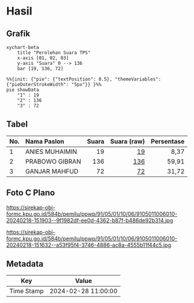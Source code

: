 # Hasil

## Grafik

```mermaid
xychart-beta
    title "Perolehan Suara TPS"
    x-axis [01, 02, 03]
    y-axis "Suara" 0 --> 136
    bar [19, 136, 72]
```

```mermaid
%%{init: {"pie": {"textPosition": 0.5}, "themeVariables": {"pieOuterStrokeWidth": "5px"}} }%%
pie showData
    "1" : 19
    "2" : 136
    "3" : 72
```

## Tabel

| No. | Nama Paslon    | Suara | Suara (raw) | Persentase |
|:--- |:-------------- | -----:| -----------:| ----------:|
| 1   | ANIES MUHAIMIN | 19    | [19][p-1]   | 8,37       |
| 2   | PRABOWO GIBRAN | 136   | [136][p-2]  | 59,91      |
| 3   | GANJAR MAHFUD  | 72    | [72][p-3]   | 31,72      |


[p-1]: https://github.com/gigit-pemilu/pemilu-2024-91-papua/blob/main/pilpres/hitung-suara/sub/91-papua/sub/05-kepulauan-yapen/sub/01-yapen-selatan/sub/1006-serui-jaya/sub/010-tps/sub/paslon-1.txt
[p-2]: https://github.com/gigit-pemilu/pemilu-2024-91-papua/blob/main/pilpres/hitung-suara/sub/91-papua/sub/05-kepulauan-yapen/sub/01-yapen-selatan/sub/1006-serui-jaya/sub/010-tps/sub/paslon-2.txt
[p-3]: https://github.com/gigit-pemilu/pemilu-2024-91-papua/blob/main/pilpres/hitung-suara/sub/91-papua/sub/05-kepulauan-yapen/sub/01-yapen-selatan/sub/1006-serui-jaya/sub/010-tps/sub/paslon-3.txt

## Foto C Plano

https://sirekap-obj-formc.kpu.go.id/584b/pemilu/ppwp/91/05/01/10/06/9105011006010-20240218-151903--9f1982df-ee0d-4362-b87f-b486de92b314.jpg

https://sirekap-obj-formc.kpu.go.id/584b/pemilu/ppwp/91/05/01/10/06/9105011006010-20240218-151632--a53f95f4-3746-4886-ac8a-4555b11f44c5.jpg


## Metadata

| Key        | Value               |
| ---------- | ------------------- |
| Time Stamp | 2024-02-28 11:00:00 |



